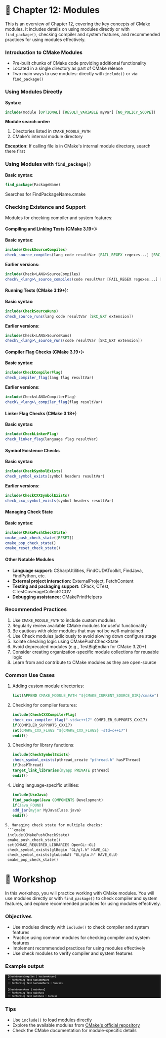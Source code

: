 # 📖 Chapter 12: Modules

This is an overview of Chapter 12, covering the key concepts of CMake modules. It includes details on using modules directly or with `find_package()`, checking compiler and system features, and recommended practices for using modules effectively.

### Introduction to CMake Modules

- Pre-built chunks of CMake code providing additional functionality
- Located in a single directory as part of CMake release
- Two main ways to use modules: directly with `include()` or via `find_package()`

### Using Modules Directly

**Syntax:**

```cmake
include(module [OPTIONAL] [RESULT_VARIABLE myVar] [NO_POLICY_SCOPE])
```

**Module search order:**

1. Directories listed in `CMAKE_MODULE_PATH`
2. CMake's internal module directory

**Exception:** If calling file is in CMake's internal module directory, search there first

### Using Modules with `find_package()`

**Basic syntax:**

```cmake
find_package(PackageName)
```

Searches for FindPackageName.cmake

### Checking Existence and Support

Modules for checking compiler and system features:

#### Compiling and Linking Tests (CMake 3.19+):

**Basic syntax:**

```cmake
include(CheckSourceCompiles)
check_source_compiles(lang code resultVar [FAIL_REGEX regexes...] [SRC_EXT extension])
```

**Earlier versions:**

```cmake
include(Check<LANG>SourceCompiles)
check\_<lang>\_source_compiles(code resultVar [FAIL_REGEX regexes...] [SRC_EXT extension])
```

#### Running Tests (CMake 3.19+):

**Basic syntax:**

```cmake
include(CheckSourceRuns)
check_source_runs(lang code resultVar [SRC_EXT extension])
```

**Earlier versions:**

```cmake
include(Check<LANG>SourceRuns)
check\_<lang>\_source_runs(code resultVar [SRC_EXT extension])
```

#### Compiler Flag Checks (CMake 3.19+):

**Basic syntax:**

```cmake
include(CheckCompilerFlag)
check_compiler_flag(lang flag resultVar)
```

**Earlier versions:**

```cmake
include(Check<LANG>CompilerFlag)
check\_<lang>\_compiler_flag(flag resultVar)
```

#### Linker Flag Checks (CMake 3.18+)

**Basic syntax:**

```cmake
include(CheckLinkerFlag)
check_linker_flag(language flag resultVar)
```

#### Symbol Existence Checks

**Basic syntax:**

```cmake
include(CheckSymbolExists)
check_symbol_exists(symbol headers resultVar)
```

**Earlier versions:**

```cmake
include(CheckCXXSymbolExists)
check_cxx_symbol_exists(symbol headers resultVar)
```

#### Managing Check State

**Basic syntax:**

```cmake
include(CMakePushCheckState)
cmake_push_check_state([RESET])
cmake_pop_check_state()
cmake_reset_check_state()
```

#### Other Notable Modules

- **Language support:** CSharpUtilities, FindCUDAToolkit, FindJava, FindPython, etc.
- **External project interaction:** ExternalProject, FetchContent
- **Testing and packaging support:** CPack, CTest, CTestCoverageCollectGCOV
- **Debugging assistance:** CMakePrintHelpers

### Recommended Practices

1. Use `CMAKE_MODULE_PATH` to include custom modules
2. Regularly review available CMake modules for useful functionality
3. Be cautious with older modules that may not be well-maintained
4. Use Check modules judiciously to avoid slowing down configure stage
5. Isolate checking logic using CMakePushCheckState
6. Avoid deprecated modules (e.g., TestBigEndian for CMake 3.20+)
7. Consider creating organization-specific module collections for reusable logic
8. Learn from and contribute to CMake modules as they are open-source

### Common Use Cases

1. Adding custom module directories:
   ```cmake
   list(APPEND CMAKE_MODULE_PATH "${CMAKE_CURRENT_SOURCE_DIR}/cmake")
   ```
2. Checking for compiler features:
   ```cmake
   include(CheckCXXCompilerFlag)
   check_cxx_compiler_flag("-std=c++17" COMPILER_SUPPORTS_CXX17)
   if(COMPILER_SUPPORTS_CXX17)
   set(CMAKE_CXX_FLAGS "${CMAKE_CXX_FLAGS} -std=c++17")
   endif()
   ```
3. Checking for library functions:
   ```cmake
   include(CheckSymbolExists)
   check_symbol_exists(pthread_create "pthread.h" hasPThread)
   if(hasPThread)
   target_link_libraries(myapp PRIVATE pthread)
   endif()
   ```
4. Using language-specific utilities:
   ```cmake
   include(UseJava)
   find_package(Java COMPONENTS Development)
   if(Java_FOUND)
   add_jar(myjar MyJavaClass.java)
   endif()
   ```

````
5. Managing check state for multiple checks:
 ```cmake
 include(CMakePushCheckState)
 cmake_push_check_state()
 set(CMAKE_REQUIRED_LIBRARIES OpenGL::GL)
 check_symbol_exists(glBegin "GL/gl.h" HAVE_GL)
 check_symbol_exists(gluLookAt "GL/glu.h" HAVE_GLU)
 cmake_pop_check_state()
````

# 🎯 Workshop

In this workshop, you will practice working with CMake modules. You will use modules directly or with `find_package()` to check compiler and system features, and explore recommended practices for using modules effectively.

### Objectives

- Use modules directly with `include()` to check compiler and system features
- Practice using common modules for checking compiler and system features
- Implement recommended practices for using modules effectively
- Use check modules to verify compiler and system features

### Example output

![Example output](docs/output.png)

### Tips

- Use `include()` to load modules directly
- Explore the available modules from [CMake's official repository](https://cmake.org/cmake/help/latest/manual/cmake-modules.7.html)
- Check the CMake documentation for module-specific details

